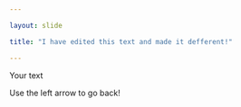 ```yaml
---

layout: slide

title: "I have edited this text and made it defferent!"

---
```


Your text

Use the left arrow to go back!
